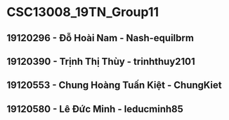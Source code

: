# CSC13008_19TN_Group11
## 19120296 - Đỗ Hoài Nam - Nash-equilbrm  
## 19120390 - Trịnh Thị Thùy - trinhthuy2101  
## 19120553 - Chung Hoàng Tuấn Kiệt - ChungKiet  
## 19120580 - Lê Đức Minh - leducminh85
